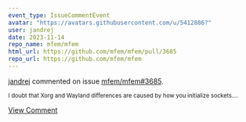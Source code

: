 ```yaml
---
event_type: IssueCommentEvent
avatar: "https://avatars.githubusercontent.com/u/5412886?"
user: jandrej
date: 2023-11-14
repo_name: mfem/mfem
html_url: https://github.com/mfem/mfem/pull/3685
repo_url: https://github.com/mfem/mfem
---
```


<a href='https://github.com/jandrej' target='_blank'>jandrej</a> commented on issue <a href='https://github.com/mfem/mfem/pull/3685' target='_blank'>mfem/mfem#3685</a>.

<small>I doubt that Xorg and Wayland differences are caused by how you initialize sockets....</small>

<a href='https://github.com/mfem/mfem/pull/3685' target='_blank'>View Comment</a>